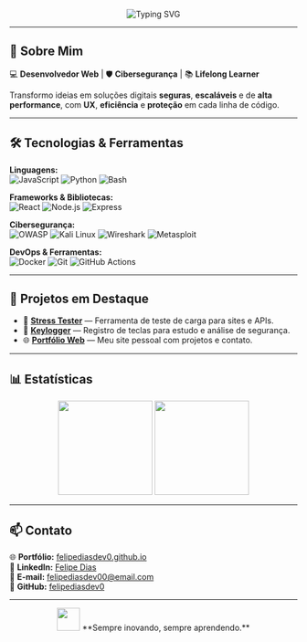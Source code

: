 <!-- Banner de Boas-Vindas com Neon -->
<p align="center">
  <img src="https://readme-typing-svg.demolab.com?font=Fira+Code&size=28&duration=4000&pause=1000&color=00FF99&center=true&vCenter=true&width=800&lines=Ol%C3%A1%2C+eu+sou+Felipe+Dias!;Desenvolvedor+Web+💻;Especialista+em+Ciberseguran%C3%A7a+🛡️;Apaixonado+por+Tecnologia+🔥;Aprendizado+Cont%C3%ADnuo+📖" alt="Typing SVG">
</p>

---

## 🚀 Sobre Mim
💻 **Desenvolvedor Web** | 🛡️ **Cibersegurança** | 📚 **Lifelong Learner**  

Transformo ideias em soluções digitais **seguras**, **escaláveis** e de **alta performance**, com **UX**, **eficiência** e **proteção** em cada linha de código.

---

## 🛠️ Tecnologias & Ferramentas

**Linguagens:**  
![JavaScript](https://img.shields.io/badge/JavaScript-0d1117?style=for-the-badge&logo=javascript&logoColor=F7DF1E)
![Python](https://img.shields.io/badge/Python-0d1117?style=for-the-badge&logo=python&logoColor=3776AB)
![Bash](https://img.shields.io/badge/Bash-0d1117?style=for-the-badge&logo=gnubash&logoColor=4EAA25)

**Frameworks & Bibliotecas:**  
![React](https://img.shields.io/badge/React-0d1117?style=for-the-badge&logo=react&logoColor=61DAFB)
![Node.js](https://img.shields.io/badge/Node.js-0d1117?style=for-the-badge&logo=nodedotjs&logoColor=339933)
![Express](https://img.shields.io/badge/Express-0d1117?style=for-the-badge&logo=express&logoColor=white)

**Cibersegurança:**  
![OWASP](https://img.shields.io/badge/OWASP-0d1117?style=for-the-badge&logo=owasp&logoColor=white)
![Kali Linux](https://img.shields.io/badge/Kali%20Linux-0d1117?style=for-the-badge&logo=kalilinux&logoColor=blue)
![Wireshark](https://img.shields.io/badge/Wireshark-0d1117?style=for-the-badge&logo=wireshark&logoColor=1679A7)
![Metasploit](https://img.shields.io/badge/Metasploit-0d1117?style=for-the-badge&logo=metasploit&logoColor=003E54)

**DevOps & Ferramentas:**  
![Docker](https://img.shields.io/badge/Docker-0d1117?style=for-the-badge&logo=docker&logoColor=2496ED)
![Git](https://img.shields.io/badge/Git-0d1117?style=for-the-badge&logo=git&logoColor=F05032)
![GitHub Actions](https://img.shields.io/badge/GitHub%20Actions-0d1117?style=for-the-badge&logo=githubactions&logoColor=2088FF)

---

## 📌 Projetos em Destaque
- 🔐 **[Stress Tester](https://github.com/felipediasdev0/stress-tester)** — Ferramenta de teste de carga para sites e APIs.  
- 🧰 **[Keylogger](https://github.com/felipediasdev0/keylogger)** — Registro de teclas para estudo e análise de segurança.  
- 🌐 **[Portfólio Web](https://felipediasdev0.github.io/)** — Meu site pessoal com projetos e contato.

---

## 📊 Estatísticas

<p align="center">
  <img src="https://github-readme-streak-stats.herokuapp.com/?user=felipediasdev0&theme=neon-dark&ring=00FF99&fire=FF00E4&currStreakLabel=00FF99" height="165"/>
  <img src="https://github-readme-stats.vercel.app/api/top-langs/?username=felipediasdev0&layout=compact&theme=neon-dark&title_color=00FF99&text_color=FFFFFF" height="165"/>
</p>

---

## 📫 Contato
🌐 **Portfólio:** [felipediasdev0.github.io](https://felipediasdev0.github.io/)  
💼 **LinkedIn:** [Felipe Dias](https://linkedin.com/in/felipediasdev00)  
📧 **E-mail:** [felipediasdev00@email.com](mailto:felipediasdev00@email.com)  
🐙 **GitHub:** [felipediasdev0](https://github.com/felipediasdev0)  

---

<p align="center">
  <img src="https://media.giphy.com/media/hvRJCLFzcasrR4ia7z/giphy.gif" width="40"> **Sempre inovando, sempre aprendendo.**
</p>
